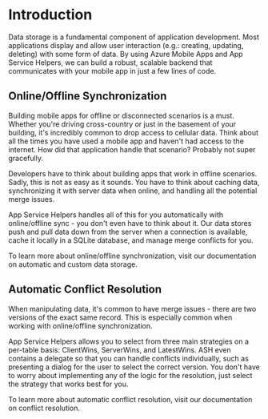 # Introduction

Data storage is a fundamental component of application development. Most applications display and allow user interaction (e.g.: creating, updating, deleting) with some form of data. By using Azure Mobile Apps and App Service Helpers, we can build a robust, scalable backend that communicates with your mobile app in just a few lines of code.


## Online/Offline Synchronization

Building mobile apps for offline or disconnected scenarios is a must. Whether you're driving cross-country or just in the basement of your building, it's incredibly common to drop access to cellular data. Think about all the times you have used a mobile app and haven't had access to the internet. How did that application handle that scenario? Probably not super gracefully.

Developers have to think about building apps that work in offline scenarios. Sadly, this is not as easy as it sounds. You have to think about caching data, synchronizing it with server data when online, and handling all the potential merge issues.

App Service Helpers handles all of this for you automatically with online/offline sync - you don't even have to think about it. Our data stores push and pull data down from the server when a connection is available, cache it locally in a SQLite database, and manage merge conflicts for you.

To learn more about online/offline synchronization, visit our documentation on automatic and custom data storage.

## Automatic Conflict Resolution

When manipulating data, it's common to have merge issues - there are two versions of the exact same record. This is especially common when working with online/offline synchronization.

App Service Helpers allows you to select from three main strategies on a per-table basis: ClientWins, ServerWins, and LatestWins. ASH even contains a delegate so that you can handle conflicts individually, such as presenting a dialog for the user to select the correct version. You don't have to worry about implementing any of the logic for the resolution, just select the strategy that works best for you.

To learn more about automatic conflict resolution, visit our documentation on conflict resolution.

